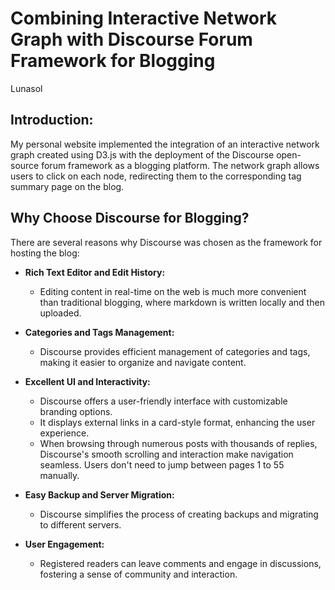 

# Combining Interactive Network Graph with Discourse Forum Framework for Blogging

Lunasol 

## Introduction:
My personal website implemented the integration of an interactive network graph created using D3.js with the deployment of the Discourse open-source forum framework as a blogging platform. The network graph allows users to click on each node, redirecting them to the corresponding tag summary page on the blog.

## Why Choose Discourse for Blogging?

There are several reasons why Discourse was chosen as the framework for hosting the blog:

- **Rich Text Editor and Edit History:**
  - Editing content in real-time on the web is much more convenient than traditional blogging, where markdown is written locally and then uploaded.

- **Categories and Tags Management:**
  - Discourse provides efficient management of categories and tags, making it easier to organize and navigate content.

- **Excellent UI and Interactivity:**
  - Discourse offers a user-friendly interface with customizable branding options.
  - It displays external links in a card-style format, enhancing the user experience.
  - When browsing through numerous posts with thousands of replies, Discourse's smooth scrolling and interaction make navigation seamless. Users don't need to jump between pages 1 to 55 manually.

- **Easy Backup and Server Migration:**
  - Discourse simplifies the process of creating backups and migrating to different servers.

- **User Engagement:**
  - Registered readers can leave comments and engage in discussions, fostering a sense of community and interaction.


